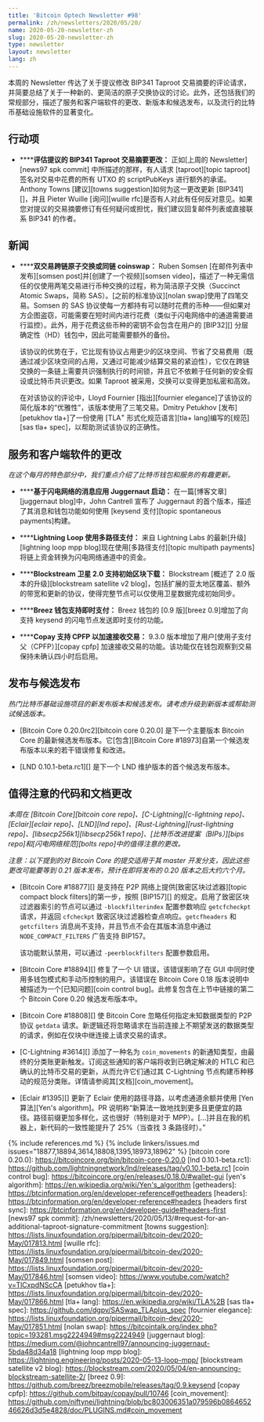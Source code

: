 ```yaml
---
title: 'Bitcoin Optech Newsletter #98'
permalink: /zh/newsletters/2020/05/20/
name: 2020-05-20-newsletter-zh
slug: 2020-05-20-newsletter-zh
type: newsletter
layout: newsletter
lang: zh
---
```

本周的 Newsletter 传达了关于提议修改 BIP341 Taproot 交易摘要的评论请求，并简要总结了关于一种新的、更简洁的原子交换协议的讨论。此外，还包括我们的常规部分，描述了服务和客户端软件的更改、新版本和候选发布，以及流行的比特币基础设施软件的显著变化。

## 行动项

- **<!--evaluate-proposed-changes-to-bip341-taproot-transaction-digest-->****评估提议的 BIP341 Taproot 交易摘要更改：** 正如[上周的 Newsletter][news97 spk commit] 中所描述的那样，有人请求 [taproot][topic taproot] 签名对交易中花费的所有 UTXO 的 scriptPubKeys 进行额外的承诺。Anthony Towns [建议][towns suggestion]如何为这一更改更新 [BIP341][]，并且 Pieter Wuille [询问][wuille rfc]是否有人对此有任何反对意见。如果您对提议的交易摘要修订有任何疑问或担忧，我们建议回复邮件列表或直接联系 BIP341 的作者。

## 新闻

- **<!--two-transaction-cross-chain-atomic-swap-or-same-chain-coinswap-->****双交易跨链原子交换或同链 coinswap：** Ruben Somsen [在邮件列表中发布][somsen post]并[创建了一个视频][somsen video]，描述了一种无需信任的仅使用两笔交易进行币种交换的过程，称为简洁原子交换（Succinct Atomic Swaps，简称 SAS）。[之前的标准协议][nolan swap]使用了四笔交易。Somsen 的 SAS 协议使每一方都持有可以随时花费的币种——但如果对方企图盗窃，可能需要在短时间内进行花费（类似于闪电网络中的通道需要进行监控）。此外，用于花费这些币种的密钥不会包含在用户的 [BIP32][] 分层确定性（HD）钱包中，因此可能需要额外的备份。

  该协议的优势在于，它比现有协议占用更少的区块空间、节省了交易费用（既通过减少区块空间的占用，又通过可能减少结算交易的紧迫性），它仅在跨链交换的一条链上需要共识强制执行的时间锁，并且它不依赖于任何新的安全假设或比特币共识更改。如果 Taproot 被采用，交换可以变得更加私密和高效。

  在对该协议的评论中，Lloyd Fournier [指出][fournier elegance]了该协议的简化版本的“优雅性”，该版本使用了三笔交易。Dmitry Petukhov [发布][petukhov tla+]了一份使用 [TLA<sup>+</sup> 形式化规范语言][tla+ lang]编写的[规范][sas tla+ spec]，以帮助测试该协议的正确性。

## 服务和客户端软件的更改

*在这个每月的特色部分中，我们重点介绍了比特币钱包和服务的有趣更新。*

- **<!--lightning-based-messenger-application-juggernaut-launches-->****基于闪电网络的消息应用 Juggernaut 启动：** 在一篇[博客文章][juggernaut blog]中，John Cantrell 宣布了 Juggernaut 的首个版本，描述了其消息和钱包功能如何使用 [keysend 支付][topic spontaneous payments]构建。

- **<!--lightning-loop-using-multipath-payments-->****Lightning Loop 使用多路径支付：** 来自 Lightning Labs 的最新[升级][lightning loop mpp blog]现在使用[多路径支付][topic multipath payments]将链上资金转换为闪电网络通道中的资金。

- **<!--blockstream-satellite-2-0-supports-initial-block-download-->****Blockstream 卫星 2.0 支持初始区块下载：** Blockstream [概述了 2.0 版本的升级][blockstream satellite v2 blog]，包括扩展的亚太地区覆盖、额外的带宽和更新的协议，使得完整节点可以仅使用卫星数据完成初始同步。

- **<!--breez-wallet-enables-spontaneous-payments-->****Breez 钱包支持即时支付：** Breez 钱包的 [0.9 版][breez 0.9]增加了向支持 keysend 的闪电节点发送即时支付的功能。

- **<!--copay-enables-cpfp-for-incoming-transactions-->****Copay 支持 CPFP 以加速接收交易：** 9.3.0 版本增加了用户[使用子支付父（CPFP）][copay cpfp] 加速接收交易的功能。该功能仅在钱包观察到交易保持未确认四小时后启用。

## 发布与候选发布

*热门比特币基础设施项目的新发布版本和候选发布。请考虑升级到新版本或帮助测试候选版本。*

- [Bitcoin Core 0.20.0rc2][bitcoin core 0.20.0] 是下一个主要版本 Bitcoin Core 的最新候选发布版本。它[包含][Bitcoin Core #18973]自第一个候选发布版本以来的若干错误修复和改进。

- [LND 0.10.1-beta.rc1][] 是下一个 LND 维护版本的首个候选发布版本。

## 值得注意的代码和文档更改

*本周在 [Bitcoin Core][bitcoin core repo]、[C-Lightning][c-lightning repo]、[Eclair][eclair repo]、[LND][lnd repo]、[Rust-Lightning][rust-lightning repo]、[libsecp256k1][libsecp256k1 repo]、[比特币改进提案（BIPs）][bips repo]和[闪电网络规范][bolts repo]中的值得注意的更改。*

*注意：以下提到的对 Bitcoin Core 的提交适用于其 master 开发分支，因此这些更改可能要等到 0.21 版本发布，预计在即将发布的 0.20 版本之后大约六个月。*

- [Bitcoin Core #18877][] 是支持在 P2P 网络上提供[致密区块过滤器][topic compact block filters]的第一步，按照 [BIP157][] 的规定。启用了致密区块过滤器索引的节点可以通过 `-blockfilterindex` 配置参数响应 `getcfcheckpt` 请求，并返回 `cfcheckpt` 致密区块过滤器检查点响应。`getcfheaders` 和 `getcfilters` 消息尚不支持，并且节点不会在其版本消息中通过 `NODE_COMPACT_FILTERS` 广告支持 BIP157。

  该功能默认禁用，可以通过 `-peerblockfilters` 配置参数启用。

- [Bitcoin Core #18894][] 修复了一个 UI 错误，该错误影响了在 GUI 中同时使用多钱包模式和手动币控制的用户。该错误在 Bitcoin Core 0.18 版本说明中被描述为一个[已知问题][coin control bug]。此修复包含在上节中链接的第二个 Bitcoin Core 0.20 候选发布版本中。

- [Bitcoin Core #18808][] 使 Bitcoin Core 忽略任何指定未知数据类型的 P2P 协议 `getdata` 请求。新逻辑还将忽略请求在当前连接上不期望发送的数据类型的请求，例如在仅块中继连接上请求交易的请求。

- [C-Lightning #3614][] 添加了一种名为 `coin_movements` 的新通知类型，由最终的分类账更新触发。订阅这些通知的客户端将收到已确定解决的 HTLC 和已确认的比特币交易的更新，从而允许它们通过其 C-Lightning 节点构建币种移动的规范分类账。详情请参阅其[文档][coin_movement]。

- [Eclair #1395][] 更新了 Eclair 使用的路径寻路，以考虑通道余额并使用 [Yen 算法][Yen's algorithm]。PR 说明称“新算法一致地找到更多且更便宜的路径。路径前缀更加多样化，这也很好（特别是对于 MPP）。[...]并且在我的机器上，新代码的一致性能提升了 25%（当查找 3 条路径时）。”

{% include references.md %}
{% include linkers/issues.md issues="18877,18894,3614,18808,1395,18973,18962" %}
[bitcoin core 0.20.0]: https://bitcoincore.org/bin/bitcoin-core-0.20.0
[lnd 0.10.1-beta.rc1]: https://github.com/lightningnetwork/lnd/releases/tag/v0.10.1-beta.rc1
[coin control bug]: https://bitcoincore.org/en/releases/0.18.0/#wallet-gui
[yen's algorithm]: https://en.wikipedia.org/wiki/Yen's_algorithm
[getheaders]: https://btcinformation.org/en/developer-reference#getheaders
[headers]: https://btcinformation.org/en/developer-reference#headers
[headers first sync]: https://btcinformation.org/en/developer-guide#headers-first
[news97 spk commit]: /zh/newsletters/2020/05/13/#request-for-an-additional-taproot-signature-commitment
[towns suggestion]: https://lists.linuxfoundation.org/pipermail/bitcoin-dev/2020-May/017813.html
[wuille rfc]: https://lists.linuxfoundation.org/pipermail/bitcoin-dev/2020-May/017849.html
[somsen post]: https://lists.linuxfoundation.org/pipermail/bitcoin-dev/2020-May/017846.html
[somsen video]: https://www.youtube.com/watch?v=TlCxpdNScCA
[petukhov tla+]: https://lists.linuxfoundation.org/pipermail/bitcoin-dev/2020-May/017866.html
[tla+ lang]: https://en.wikipedia.org/wiki/TLA%2B
[sas tla+ spec]: https://github.com/dgpv/SASwap_TLAplus_spec
[fournier elegance]: https://lists.linuxfoundation.org/pipermail/bitcoin-dev/2020-May/017851.html
[nolan swap]: https://bitcointalk.org/index.php?topic=193281.msg2224949#msg2224949
[juggernaut blog]: https://medium.com/@johncantrell97/announcing-juggernaut-5bda48d34a18
[lightning loop mpp blog]: https://lightning.engineering/posts/2020-05-13-loop-mpp/
[blockstream satellite v2 blog]: https://blockstream.com/2020/05/04/en-announcing-blockstream-satellite-2/
[breez 0.9]: https://github.com/breez/breezmobile/releases/tag/0.9.keysend
[copay cpfp]: https://github.com/bitpay/copay/pull/10746
[coin_movement]: https://github.com/niftynei/lightning/blob/bc803006351a079596b086465246626d3d5e4828/doc/PLUGINS.md#coin_movement
